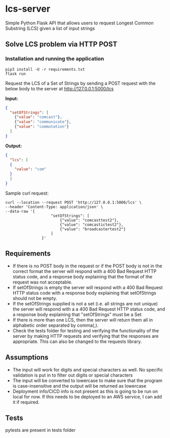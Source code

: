 # lcs-server
Simple Python Flask API that allows users to request Longest Common Substring (LCS) given a list of input strings

## Solve LCS problem via HTTP POST

###  Installation and running the application
```
pip3 install -U -r requirements.txt
flask run
```

Request the LCS of a Set of Strings by sending a POST request with the below body to the server at http://127.0.0.1:5000/lcs

**Input:**
```json
{
  "setOfStrings": [
    {"value": "comcast"},
    {"value": "communicate"},
    {"value": "commutation"}
  ]
}
```

**Output:**
```json
{
  "lcs": [
  {
    "value": "com"
  }
  ]
}
```

Sample curl request:
```
curl --location --request POST 'http://127.0.0.1:5000/lcs' \
--header 'Content-Type: application/json' \
--data-raw '{
                    "setOfStrings": [
                        {"value": "comcasttest2"},
                        {"value": "comcastictest2"},
                        {"value": "broadcastertest2"}
                    ]
                }'
```

## Requirements

* If there is no POST body in the request or if the POST body is not in the correct format the
server will respond with a 400 Bad Request HTTP status code, and a response body explaining
that the format of the request was not acceptable.
* If setOfStrings is empty the server will respond with a 400 Bad Request HTTP status code
with a response body explaining that setOfStrings should not be empty.
* If the setOfStrings supplied is not a set (i.e. all strings are not unique) the server will
respond with a a 400 Bad Request HTTP status code, and a response
body explaining that "setOfStrings" must be a Set
* If there is more than one LCS, then the server will return them all in
alphabetic order separated by comma(,).
* Check the tests folder for testing and verifying the functionality of the server by making HTTP
requests and verifying that the responses are appropriate. This can also be changed to the requests library.

## Assumptions
* The input will work for digits and special characters as well. No specific validation is put in to filter out digits or special characters
* The input will be converted to lowercase to make sure that the program is case-insensitive and the output will be returned as lowercase
* Deployment info/CICD info is not present as this is going to be run on local for now. If this needs to be deployed to an AWS service, I can add it if required.

## Tests
pytests are present in tests folder
